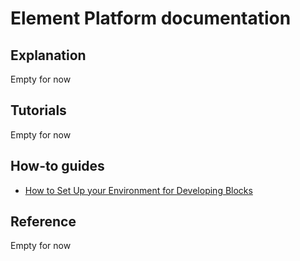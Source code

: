 # Element Platform documentation


## Explanation

Empty for now


## Tutorials

Empty for now


## How-to guides

* [How to Set Up your Environment for Developing Blocks](how-to/env-setup/README.md)


## Reference

Empty for now
